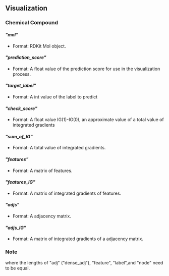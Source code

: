 ## Visualization
### Chemical Compound
#### *"mol"*
- Format: RDKit Mol object.
#### *"prediction_score"*
- Format: A float value of the prediction score for use in the visualization process.
#### *"target_label"*
- Format: A int value of the label to predict
#### *"check_score"*
- Format: A float value IG(1)-IG(0), an approximate value of a total value of integrated gradients
#### *"sum_of_IG"*
- Format: A total value of integrated gradients.
#### *"features"*
- Format: A matrix of features.
#### *"features_IG"*
- Format: A matrix of integrated gradients of features.
#### *"adjs"*
- Format: A adjacency matrix.
#### *"adjs_IG"*
- Format: A matrix of integrated gradients of a adjacency matrix.

### Note
where the lengths of "adj" ("dense_adj"), "feature", "label",and "node" need to be equal.

